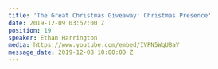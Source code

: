 ```yaml
---
title: 'The Great Christmas Giveaway: Christmas Presence'
date: 2019-12-09 03:52:00 Z
position: 19
speaker: Ethan Harrington
media: https://www.youtube.com/embed/IVPN5WqU8aY
message_date: 2019-12-08 10:00:00 Z
---
```


